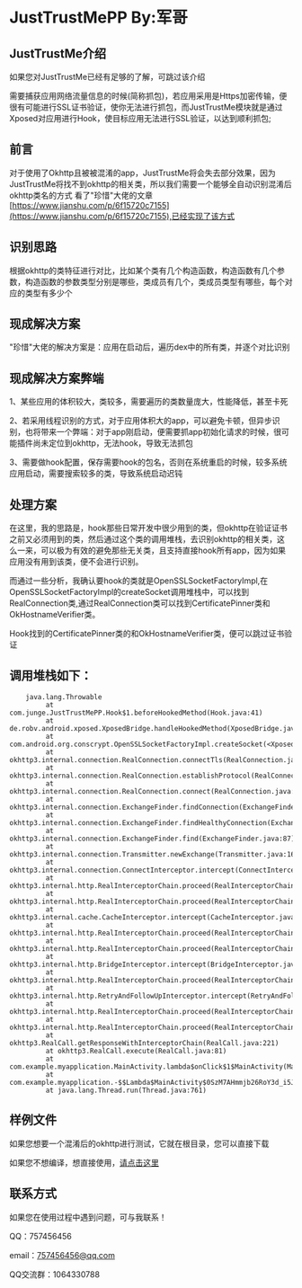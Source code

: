 JustTrustMePP By:军哥
===========


## JustTrustMe介绍

如果您对JustTrustMe已经有足够的了解，可跳过该介绍

需要捕获应用网络流量信息的时候(简称抓包)，若应用采用是Https加密传输，便很有可能进行SSL证书验证，使你无法进行抓包，而JustTrustMe模块就是通过Xposed对应用进行Hook，使目标应用无法进行SSL验证，以达到顺利抓包;

## 前言
对于使用了Okhttp且被被混淆的app，JustTrustMe将会失去部分效果，因为JustTrustMe将找不到okhttp的相关类，所以我们需要一个能够全自动识别混淆后okhttp类名的方式
看了"珍惜"大佬的文章[https://www.jianshu.com/p/6f15720c7155](https://www.jianshu.com/p/6f15720c7155),已经实现了该方式
## 识别思路
根据okhttp的类特征进行对比，比如某个类有几个构造函数，构造函数有几个参数，构造函数的参数类型分别是哪些，类成员有几个，类成员类型有哪些，每个对应的类型有多少个
## 现成解决方案
"珍惜"大佬的解决方案是：应用在启动后，遍历dex中的所有类，并逐个对比识别
## 现成解决方案弊端
1、某些应用的体积较大，类较多，需要遍历的类数量庞大，性能降低，甚至卡死

2、若采用线程识别的方式，对于应用体积大的app，可以避免卡顿，但异步识别，也将带来一个弊端：对于app刚启动，便需要抓app初始化请求的时候，很可能插件尚未定位到okhttp，无法hook，导致无法抓包

3、需要做hook配置，保存需要hook的包名，否则在系统重启的时候，较多系统应用启动，需要搜索较多的类，导致系统启动迟钝
## 处理方案
在这里，我的思路是，hook那些日常开发中很少用到的类，但okhttp在验证证书之前又必须用到的类，然后通过这个类的调用堆栈，去识别okhttp的相关类，这么一来，可以极为有效的避免那些无关类，且支持直接hook所有app，因为如果应用没有用到该类，便不会进行识别。

而通过一些分析，我确认要hook的类就是OpenSSLSocketFactoryImpl,在OpenSSLSocketFactoryImpl的createSocket调用堆栈中，可以找到RealConnection类,通过RealConnection类可以找到CertificatePinner类和OkHostnameVerifier类。

Hook找到的CertificatePinner类的和OkHostnameVerifier类，便可以跳过证书验证

## 调用堆栈如下：
```
    java.lang.Throwable
         at com.junge.JustTrustMePP.Hook$1.beforeHookedMethod(Hook.java:41)
         at de.robv.android.xposed.XposedBridge.handleHookedMethod(XposedBridge.java:340)
         at com.android.org.conscrypt.OpenSSLSocketFactoryImpl.createSocket(<Xposed>)
         at okhttp3.internal.connection.RealConnection.connectTls(RealConnection.java:325)
         at okhttp3.internal.connection.RealConnection.establishProtocol(RealConnection.java:300)
         at okhttp3.internal.connection.RealConnection.connect(RealConnection.java:185)
         at okhttp3.internal.connection.ExchangeFinder.findConnection(ExchangeFinder.java:224)
         at okhttp3.internal.connection.ExchangeFinder.findHealthyConnection(ExchangeFinder.java:107)
         at okhttp3.internal.connection.ExchangeFinder.find(ExchangeFinder.java:87)
         at okhttp3.internal.connection.Transmitter.newExchange(Transmitter.java:169)
         at okhttp3.internal.connection.ConnectInterceptor.intercept(ConnectInterceptor.java:41)
         at okhttp3.internal.http.RealInterceptorChain.proceed(RealInterceptorChain.java:142)
         at okhttp3.internal.http.RealInterceptorChain.proceed(RealInterceptorChain.java:117)
         at okhttp3.internal.cache.CacheInterceptor.intercept(CacheInterceptor.java:94)
         at okhttp3.internal.http.RealInterceptorChain.proceed(RealInterceptorChain.java:142)
         at okhttp3.internal.http.RealInterceptorChain.proceed(RealInterceptorChain.java:117)
         at okhttp3.internal.http.BridgeInterceptor.intercept(BridgeInterceptor.java:93)
         at okhttp3.internal.http.RealInterceptorChain.proceed(RealInterceptorChain.java:142)
         at okhttp3.internal.http.RetryAndFollowUpInterceptor.intercept(RetryAndFollowUpInterceptor.java:88)
         at okhttp3.internal.http.RealInterceptorChain.proceed(RealInterceptorChain.java:142)
         at okhttp3.internal.http.RealInterceptorChain.proceed(RealInterceptorChain.java:117)
         at okhttp3.RealCall.getResponseWithInterceptorChain(RealCall.java:221)
         at okhttp3.RealCall.execute(RealCall.java:81)
         at com.example.myapplication.MainActivity.lambda$onClick$1$MainActivity(MainActivity.java:51)
         at com.example.myapplication.-$$Lambda$MainActivity$0SzM7AHmmjb26RoY3d_i5JLsysk.run(lambda)
         at java.lang.Thread.run(Thread.java:761)
```
## 样例文件
如果您想要一个混淆后的okhttp进行测试，它就在根目录，您可以直接下载

如果您不想编译，想直接使用，[请点击这里](https://github.com/JunGe-Y/JustTrustMePP/tree/master/app/release)
## 联系方式
如果您在使用过程中遇到问题，可与我联系！

QQ：757456456

email：757456456@qq.com

QQ交流群：1064330788
